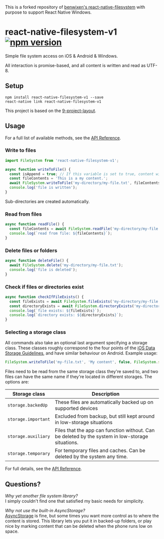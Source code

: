 This is a forked repository of [benwixen's react-native-filesystem](https://github.com/benwixen/react-native-filesystem) with purpose to support React Native Windows.

# react-native-filesystem-v1 [![npm version](https://img.shields.io/npm/v/react-native-filesystem-v1.svg?style=flat)](https://www.npmjs.com/package/react-native-filesystem-v1)
Simple file system access on iOS &amp; Android &amp; Windows.

All interaction is promise-based, and all content is 
written and read as UTF-8.

## Setup

    npm install react-native-filesystem-v1 --save
    react-native link react-native-filesystem-v1
    
This project is based on the [9-project-layout](https://github.com/benwixen/9-project-layout).

## Usage

For a full list of available methods, see the [API Reference](docs/reference.md).

### Write to files

```javascript
import FileSystem from 'react-native-filesystem-v1';

async function writeToFile() {
  const isAppend = true; // If this variable is set to true, content will be appended to the file.
  const fileContents = 'This is a my content.';
  await FileSystem.writeToFile('my-directory/my-file.txt', fileContents, isAppend);
  console.log('file is written');
}
```

Sub-directories are created automatically.

### Read from files

```javascript
async function readFile() {
  const fileContents = await FileSystem.readFile('my-directory/my-file.txt');
  console.log(`read from file: ${fileContents}`);
}
```

### Delete files or folders

```javascript
async function deleteFile() {
  await FileSystem.delete('my-directory/my-file.txt');
  console.log('file is deleted');
}
```

### Check if files or directories exist

```javascript
async function checkIfFileExists() {
  const fileExists = await FileSystem.fileExists('my-directory/my-file.txt');
  const directoryExists = await FileSystem.directoryExists('my-directory/my-file.txt');
  console.log(`file exists: ${fileExists}`);
  console.log(`directory exists: ${directoryExists}`);
}
```

### Selecting a storage class

All commands also take an optional last argument specifying a storage class. 
These classes roughly correspond to the four points of the 
[iOS Data Storage Guidelines](https://developer.apple.com/icloud/documentation/data-storage/index.html), 
and have similar behaviour on Android. Example usage:

```javascript
FileSystem.writeToFile('my-file.txt', 'My content', false, FileSystem.storage.important);
```

Files need to be read from the same storage class they're saved to, and two files can have the same 
name if they're located in different storages. The options are:

| Storage class | Description |
|---------------|-------------|
| `storage.backedUp` | These files are automatically backed up on supported devices
| `storage.important` | Excluded from backup, but still kept around in low-storage situations
| `storage.auxiliary` | Files that the app can function without. Can be deleted by the system in low-storage situations.
| `storage.temporary` | For temporary files and caches. Can be deleted by the system any time.

For full details, see the [API Reference](docs/reference.md).

## Questions?

*Why yet another file system library?*   
I simply couldn't find one that satisfied my basic needs for simplicity.

*Why not use the built-in AsyncStorage?*   
[AsyncStorage](https://facebook.github.io/react-native/docs/asyncstorage.html) is fine, but some 
times you want more control as to where the content is stored. This library lets you put it 
in backed-up folders, or play nice by marking content that can be deleted when the 
 phone runs low on space.

